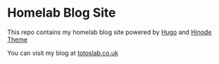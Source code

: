 # Homelab Blog Site

This repo contains my homelab blog site powered by <a href='https://gohugo.io' class='link-primary' target='_blank' rel='noopener noreferrer'>Hugo</a> and <a href='https://gethinode.com' class='link-primary' target='_blank' rel='noopener noreferrer'>Hinode Theme</a>

You can visit my blog at [totoslab.co.uk](totoslab.co.uk)